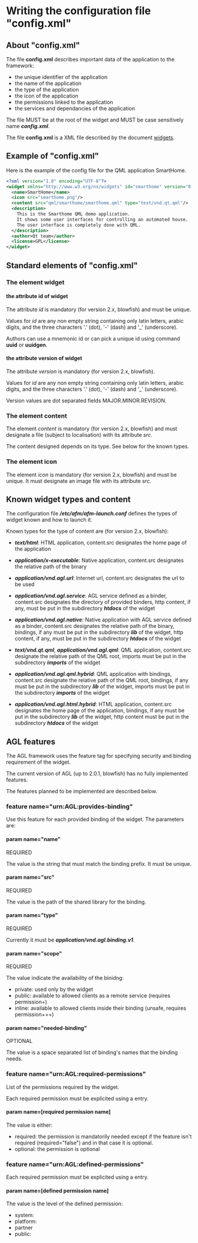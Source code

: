 Writing the configuration file "config.xml"
===========================================

About "config.xml"
------------------

The file **config.xml** describes important data of the application
to the framework:

- the unique identifier of the application
- the name of the application
- the type of the application
- the icon of the application
- the permissions linked to the application
- the services and dependancies of the application

The file MUST be at the root of the widget and MUST be case sensitively name
***config.xml***.

The file **config.xml** is a XML file described by the document
[widgets].

Example of "config.xml"
-----------------------

Here is the example of the config file for the QML application SmartHome.

```xml
<?xml version="1.0" encoding="UTF-8"?>
<widget xmlns="http://www.w3.org/ns/widgets" id="smarthome" version="0.1">
  <name>SmartHome</name>
  <icon src="smarthome.png"/>
  <content src="qml/smarthome/smarthome.qml" type="text/vnd.qt.qml"/>
  <description>
	This is the Smarthome QML demo application.
	It shows some user interfaces for controlling an automated house.
	The user interface is completely done with QML.
  </description>
  <author>Qt team</author>
  <license>GPL</license>
</widget>
```

Standard elements of "config.xml"
---------------------------------

### The element widget

#### the attribute id of widget

The attribute *id* is mandatory (for version 2.x, blowfish) and must be unique.

Values for *id* are any non empty string containing only latin letters,
arabic digits, and the three characters '.' (dot), '-' (dash) and
'_' (underscore).

Authors can use a mnemonic id or can pick a unique id using
command **uuid** or **uuidgen**.

#### the attribute version of widget

The attribute *version* is mandatory (for version 2.x, blowfish).

Values for *id* are any non empty string containing only latin letters,
arabic digits, and the three characters '.' (dot), '-' (dash) and
'_' (underscore).

Version values are dot separated fields MAJOR.MINOR.REVISION.

### The element content

The element *content* is mandatory (for version 2.x, blowfish) and must designate a file
(subject to localisation) with its attribute *src*.

The content designed depends on its type. See below for the known types.

### The element icon

The element *icon* is mandatory (for version 2.x, blowfish) and must
be unique. It must designate an image file with its attribute *src*.

Known widget types and content
------------------------------

The configuration file ***/etc/afm/afm-launch.conf*** defines the types
of widget known and how to launch it.

Known types for the type of content are (for version 2.x, blowfish):

- ***text/html***: 
   HTML application,
   content.src designates the home page of the application

- ***application/x-executable***:
   Native application,
   content.src designates the relative path of the binary

- ***application/vnd.agl.url***:
   Internet url,
   content.src designates the url to be used

- ***application/vnd.agl.service***:
   AGL service defined as a binder,
   content.src designates the directory of provided binders,
   http content, if any, must be put in the subdirectory ***htdocs*** of the widget

- ***application/vnd.agl.native***:
   Native application with AGL service defined as a binder,
   content.src designates the relative path of the binary,
   bindings, if any must be put in the subdirectory ***lib*** of the widget,
   http content, if any, must be put in the subdirectory ***htdocs*** of the widget

- ***text/vnd.qt.qml***, ***application/vnd.agl.qml***:
   QML application,
   content.src designate the relative path of the QML root,
   imports must be put in the subdirectory ***imports*** of the widget

- ***application/vnd.agl.qml.hybrid***:
   QML application with bindings,
   content.src designate the relative path of the QML root,
   bindings, if any must be put in the subdirectory ***lib*** of the widget,
   imports must be put in the subdirectory ***imports*** of the widget

- ***application/vnd.agl.html.hybrid***:
   HTML application,
   content.src designates the home page of the application,
   bindings, if any must be put in the subdirectory ***lib*** of the widget,
   http content must be put in the subdirectory ***htdocs*** of the widget


AGL features
------------

The AGL framework uses the feature tag for specifying security and binding
requirement of the widget.

The current version of AGL (up to 2.0.1, blowfish) has no fully implemented
features.

The features planned to be implemented are described below.

### feature name="urn:AGL:provides-binding"

Use this feature for each provided binding of the widget.
The parameters are:

#### param name="name"

REQUIRED

The value is the string that must match the binding prefix.
It must be unique.

#### param name="src"

REQUIRED

The value is the path of the shared library for the binding.

#### param name="type"

REQUIRED

Currently it must be ***application/vnd.agl.binding.v1***.


#### param name="scope"

REQUIRED

The value indicate the availability of the binidng:

- private: used only by the widget
- public: available to allowed clients as a remote service (requires permission+)
- inline: available to allowed clients inside their binding (unsafe, requires permission+++)

#### param name="needed-binding"

OPTIONAL

The value is a space separated list of binding's names that the binding needs.

### feature name="urn:AGL:required-permissions"

List of the permissions required by the widget.

Each required permission must be explicited using a <param> entry.

#### param name=[required permission name]

The value is either:

- required: the permission is mandatorily needed except if the feature
isn't required (required="false") and in that case it is optional.
- optional: the permission is optional

### feature name="urn:AGL:defined-permissions"

Each required permission must be explicited using a <param> entry.

#### param name=[defined permission name]

The value is the level of the defined permission:

- system: 
- platform:
- partner
- public:





[widgets]:          http://www.w3.org/TR/widgets                                    "Packaged Web Apps"
[widgets-digsig]:   http://www.w3.org/TR/widgets-digsig                             "XML Digital Signatures for Widgets"
[libxml2]:          http://xmlsoft.org/html/index.html                              "libxml2"
[app-manifest]:     http://www.w3.org/TR/appmanifest                                "Web App Manifest"

